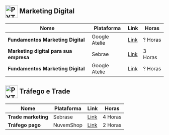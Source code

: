 <h2>
  <img src="https://github.com/MarcusTechs/Free-way/assets/138902771/56a31266-182b-4fcd-996b-c4d8f8189ebd" alt="PYTHON" width="40px" style="vertical-align: middle;"> Marketing Digital
</h2>

| **Nome** | **Plataforma** | **Link** | **Horas** |
| --- | --- | --- | --- |
| **Fundamentos Marketing Digital** | Google Atelie | [Link](https://skillshop.exceedlms.com/student/collection/730709-digital-marketing) | ? Horas |
| **Marketing digital para sua empresa** | Sebrae | [Link](https://www.sebrae.com.br/sites/PortalSebrae/cursosonline/marketing-digital-para-sua-empresa-equipe-comercial,12e7125576a4e710VgnVCM100000d701210aRCRD) | 3 Horas |
| **Fundamentos Marketing Digital** | Google Atelie | [Link](https://skillshop.exceedlms.com/student/collection/730709-digital-marketing) | ? Horas |

<h2>
  <img src="https://github.com/MarcusTechs/Free-way/assets/138902771/043e9ab5-f845-4120-a3d1-be60cb08c6d0" alt="PYTHON" width="40px" style="vertical-align: middle;"> Tráfego e Trade
</h2>

| **Nome** | **Plataforma** | **Link** | **Horas** |
| --- | --- | --- | --- |
| **Trade marketing** | Sebrase | [Link](https://www.sebrae.com.br/sites/PortalSebrae/cursosonline/trade-marketing,90fea2a16b76e710VgnVCM100000d701210aRCRD) | 4 Horas |
| **Tráfego pago** | NuvemShop | [Link](https://trilhas.nuvemshop.com.br/fazer-seu-negocio-crescer/curso-de-trafego-pago) | 2 Horas |
